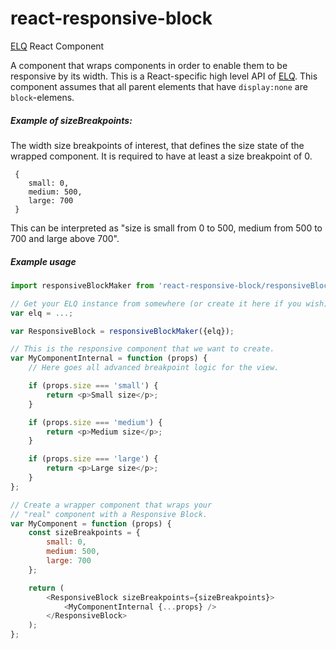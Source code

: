 # react-responsive-block
[ELQ](https://github.com/elqteam/elq) React Component

A component that wraps components in order to enable them to be responsive by its width. This is a React-specific high level API of [ELQ](https://github.com/elqteam/elq). This component assumes that all parent elements that have `display:none` are `block`-elemens.

##### Example of sizeBreakpoints:

The width size breakpoints of interest, that defines the size state of the wrapped component. It is required to have at least a size breakpoint of 0.

```
 {
    small: 0,
    medium: 500,
    large: 700
 }
```

This can be interpreted as "size is small from 0 to 500, medium from 500 to 700 and large above 700".

##### Example usage

```js
import responsiveBlockMaker from 'react-responsive-block/responsiveBlock';

// Get your ELQ instance from somewhere (or create it here if you wish).
var elq = ...;

var ResponsiveBlock = responsiveBlockMaker({elq});

// This is the responsive component that we want to create.
var MyComponentInternal = function (props) {
    // Here goes all advanced breakpoint logic for the view.

    if (props.size === 'small') {
        return <p>Small size</p>;
    }

    if (props.size === 'medium') {
        return <p>Medium size</p>;
    }

    if (props.size === 'large') {
        return <p>Large size</p>;
    }
};

// Create a wrapper component that wraps your
// "real" component with a Responsive Block.
var MyComponent = function (props) {
    const sizeBreakpoints = {
        small: 0,
        medium: 500,
        large: 700
    };

    return (
        <ResponsiveBlock sizeBreakpoints={sizeBreakpoints}>
            <MyComponentInternal {...props} />
        </ResponsiveBlock>
    );
};
```